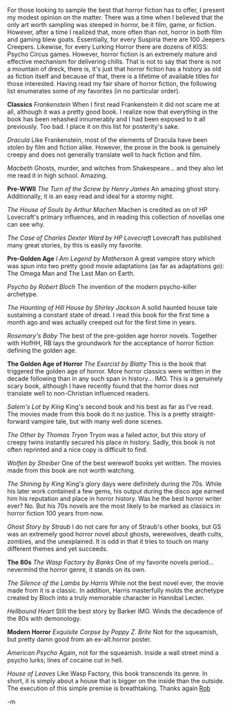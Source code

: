 For those looking to sample the best that horror fiction has to offer, I present my modest opinion on the matter.  There was a time when I believed that the only art worth sampling was steeped in horror, be it film, game, or fiction.  However, after a time I realized that, more often than not, horror in both film and gaming blew goats.  Essentially, for every Suspiria there are 100 Jeepers Creepers.  Likewise, for every Lurking Horror there are dozens of KISS: Psycho Circus games.  However, horror fiction is an extremely mature and effective mechanism for delivering chills.  That is not to say that there is not a mountain of dreck, there is, it's just that horror fiction has a history as old as fiction itself and because of that, there is a lifetime of available titles for those interested.  Having read my fair share of horror fiction, the following list enumerates some of my favorites (in no particular order).

<strong>Classics</strong>
<em>Frankenstein</em>
When I first read Frankenstein it did not scare me at all, although it was a pretty good book.  I realize now that everything in the book has been rehashed innumerably and I had been exposed to it all previously.  Too bad.  I place it on this list for posterity's sake.

<em>Dracula</em>
Like Frankenstein, most of the elements of Dracula have been stolen by film and fiction alike.  However, the prose in the book is genuinely creepy and does not generally translate well to hack fiction and film.

<em>Macbeth</em>
Ghosts, murder, and witches from Shakespeare... and they also let me read it in high school.  Amazing.

<strong>Pre-WWII</strong>
<em>The Turn of the Screw by Henry James</em>
An amazing ghost story.  Additionally, it is an easy read and ideal for a stormy night.

<em>The House of Souls by Arthur Machen</em>
Machen is credited as on of HP Lovecraft's primary influences, and in reading this collection of novellas one can see why.

<em>The Case of Charles Dexter Ward by HP Lovecraft</em>
Lovecraft has published many great stories, by this is easily my favorite.

<strong>Pre-Golden Age</strong>
<em>I Am Legend by Matherson</em>
A great vampire story which was spun into two pretty good movie adaptations (as far as adaptations go): The Omega Man and The Last Man on Earth.

<em>Psycho by Robert Bloch</em>
The invention of the modern psycho-killer archetype.

<em>The Haunting of Hill House by Shirley Jackson</em>
A solid haunted house tale sustaining a constant state of dread.  I read this book for the first time a month ago and was actually creeped out for the first time in years.

<em>Rosemary's Baby</em>
The best of the pre-golden age horror novels.  Together with HofHH, RB lays the groundwork for the acceptance of horror fiction defining the golden age.

<strong>The Golden Age of Horror</strong>
<em>The Exorcist by Blatty</em>
This is the book that triggered the golden age of horror.  More horror classics were written in the decade following than in any such span in history... IMO.  This is a genuinely scary book, although I have recently found that the horror does not translate well to non-Christian influenced readers.

<em>Salem's Lot by King</em>
King's second book and his best as far as I've read.  The movies made from this book do it no justice.  This is a pretty straight-forward vampire tale, but with many well done scenes.

<em>The Other by Thomas Tryon</em>
Tryon was a failed actor, but this story of creepy twins instantly secured his place in history.  Sadly, this book is not often reprinted and a nice copy is difficult to find.

<em>Wolfen by Streiber</em>
One of the best werewolf books yet written.  The movies made from this book are not worth watching.

<em>The Shining by King</em>
King's glory days were definitely during the 70s.  While his later work contained a few gems, his output during the disco age earned him his reputation and place in horror history.  Was he the best horror writer ever?  No.  But his 70s novels are the most likely to be marked as classics in horror fiction 100 years from now.

<em>Ghost Story by Straub</em>
I do not care for any of Straub's other books, but GS was an extremely good horror novel about ghosts, werewolves, death cults, zombies, and the unexplained.  It is odd in that it tries to touch on many different themes and yet succeeds.

<strong>The 80s</strong>
<em>The Wasp Factory by Banks</em>
One of my favorite novels period... nevermind the horror genre, it stands on its own.

<em>The Silence of the Lambs by Harris</em>
While not the best novel ever, the movie made from it is a classic.  In addition, Harris masterfully molds the archetype created by Bloch into a truly memorable character in Hannibal Lecter.

<em>Hellbound Heart</em>
Still the best story by Barker IMO.  Winds the decadence of the 80s with demonology.

<strong>Modern Horror</strong>
<em>Exquisite Corpse by Poppy Z. Brite</em>
Not for the squeamish, but pretty damn good from an ex-alt.horror poster.

<em>American Psycho</em>
Again, not for the squeamish.  Inside a wall street mind a psycho lurks; lines of cocaine cut in hell.

<em>House of Leaves</em>
Like Wasp Factory, this book transcends its genre.  In short, it is simply about a house that is bigger on the inside than the outside.  The execution of this simple premise is breathtaking.  Thanks again <a href="http://blog.founddrama.net">Rob</a>

-m